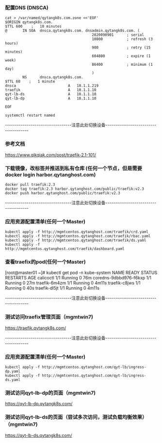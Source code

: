 ### 配置DNS (DNSCA)
```shell script
cat > /var/named/qytangk8s.com.zone <<'EOF'
$ORIGIN qytangk8s.com.
$TTL 600    ;   10 minutes
@       IN SOA  dnsca.qytangk8s.com. dnsadmin.qytangk8s.com. (
                                        2020090901      ; serial
                                        10800           ; refresh (3 hours)
                                        900             ; retry (15 minutes)
                                        604800          ; expire (1 week)
                                        86400           ; minimum (1 day)
                                        )
        NS      dnsca.qytangk8s.com.
$TTL 60    ;   1 minute
dnsca                        A   10.1.1.219
traefik                      A   10.1.1.10
qyt-lb-ds                    A   10.1.1.10
qyt-lb-dp                    A   10.1.1.10

EOF

systemctl restart named

```

----------------------------------注意此处切换设备--------------------------------------
### 参考文档
https://www.qikqiak.com/post/traefik-2.1-101/

### 下载镜像，改标签并推送到私有仓库 (任何一个节点，但是需要docker login harbor.qytanghost.com)
```shell
docker pull traefik:2.3
docker tag traefik:2.3 harbor.qytanghost.com/public/traefik:v2.3
docker push harbor.qytanghost.com/public/traefik:v2.3

```

----------------------------------注意此处切换设备--------------------------------------

### 应用资源配置清单(任何一个Master)
```shell
kubectl apply -f http://mgmtcentos.qytanghost.com/traefik/crd.yaml
kubectl apply -f http://mgmtcentos.qytanghost.com/traefik/rbac.yaml
kubectl apply -f http://mgmtcentos.qytanghost.com/traefik/ds.yaml
kubectl apply -f http://mgmtcentos.qytanghost.com/traefik/dashboard.yaml

```

### 查看traefix的pod(任何一个Master)
[root@master01 ~]# kubectl get pod -n kube-system
NAME                     READY   STATUS    RESTARTS   AGE
calicoctl                1/1     Running   0          76m
coredns-9dbbd976-f6kxp   1/1     Running   0          27m
traefik-6m4zm            1/1     Running   0          4m11s
traefik-c8jws            1/1     Running   0          40s
traefik-dl5jt            1/1     Running   0          4m11s

----------------------------------注意此处切换设备--------------------------------------

### 测试访问traefix管理页面（mgmtwin7)
https://traefik.qytangk8s.com/

----------------------------------注意此处切换设备--------------------------------------

### 应用资源配置清单(任何一个Master)
```shell
kubectl apply -f http://mgmtcentos.qytanghost.com/qyt-lb/ingress-dp.yaml
kubectl apply -f http://mgmtcentos.qytanghost.com/qyt-lb/ingress-ds.yaml

```

### 测试访问qyt-lb-dp的页面（mgmtwin7)
https://qyt-lb-dp.qytangk8s.com/

### 测试访问qyt-lb-ds的页面（尝试多次访问，测试负载均衡效果）（mgmtwin7)
https://qyt-lb-ds.qytangk8s.com/